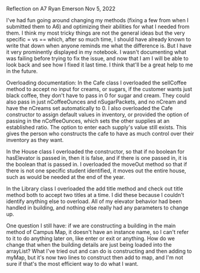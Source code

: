 Reflection on A7
Ryan Emerson
Nov 5, 2022

I've had fun going around changing my methods (fixing a few from when I submitted them to A6) and optimizing their abilities for what I needed from them. I think my most tricky things are not the general ideas but the very specific = vs == which, after so much time, I should have already known to write that down when anyone reminds me what the difference is. But I have it very prominently displayed in my notebook. I wasn't documenting what was failing before trying to fix the issue, and now that I am I will be able to look back and see how I fixed it last time. I think that'll be a great help to me in the future. 

Overloading documentation: 
In the Cafe class I overloaded the sellCoffee method to accept no input for creams, or sugars, if the customer wants just black coffee, they don't have to pass in 0 for sugar and cream. They could also pass in just nCoffeeOunces and nSugarPackets, and no nCream and have the nCreams set automatically to 0. I also overloaded the Cafe constructor to assign default values in inventory, or provided the option of passing in the nCoffeeOunces, which sets the other supplies at an established ratio. The option to enter each supply's value still exists. This gives the person who constructs the cafe to have as much control over their inventory as they want.

In the House class I overloaded the constructor, so that if no boolean for hasElevator is passed in, then it is false, and if there is one passed in, it is the boolean that is passed in. I overloaded the moveOut method so that if there is not one specific student identified, it moves out the entire house, such as would be needed at the end of the year.

In the Library class I overloaded the add title method and check out title method both to accept two titles at a time. I did these because I couldn't identify anything else to overload. All of my elevator behavior had been handled in building, and nothing else really had any parameters to change up.

One question I still have: if we are constructing a building in the main method of Campus Map, it doesn't have an instance name, so I can't refer to it to do anything later on, like enter or exit or anything. How do we change that when the building details are just being loaded into the arrayList?
What I've tried out and can do is constructing and then adding to myMap, but it's now two lines to construct then add to map, and I'm not sure if that's the most efficient way to do what I want.